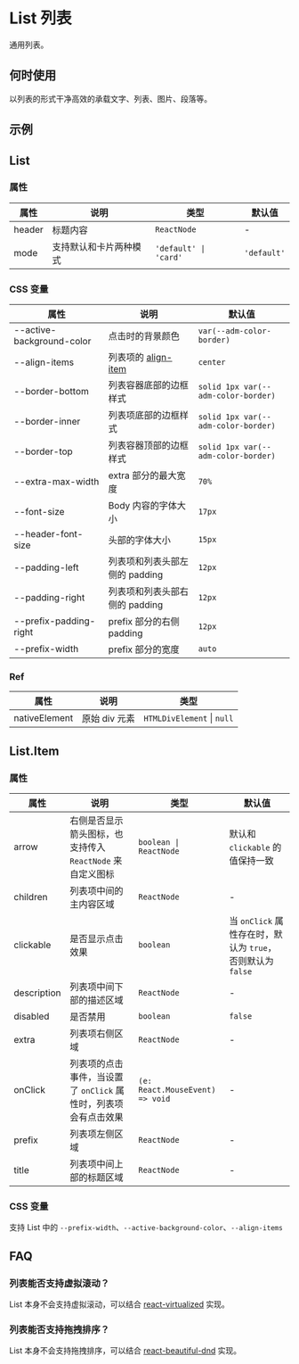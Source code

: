 # List 列表

通用列表。

## 何时使用

以列表的形式干净高效的承载文字、列表、图片、段落等。

## 示例

<code src="./demos/demo1.tsx"></code>

<code src="./demos/demo2.tsx"></code>

## List

### 属性

| 属性   | 说明                   | 类型                  | 默认值      |
| ------ | ---------------------- | --------------------- | ----------- |
| header | 标题内容               | `ReactNode`           | -           |
| mode   | 支持默认和卡片两种模式 | `'default' \| 'card'` | `'default'` |

### CSS 变量

| 属性 | 说明 | 默认值 |
| --- | --- | --- |
| --active-background-color | 点击时的背景颜色 | `var(--adm-color-border)` |
| --align-items | 列表项的 [align-item](https://developer.mozilla.org/en-US/docs/Web/CSS/align-items) | `center` |
| --border-bottom | 列表容器底部的边框样式 | `solid 1px var(--adm-color-border)` |
| --border-inner | 列表项底部的边框样式 | `solid 1px var(--adm-color-border)` |
| --border-top | 列表容器顶部的边框样式 | `solid 1px var(--adm-color-border)` |
| --extra-max-width | extra 部分的最大宽度 | `70%` |
| --font-size | Body 内容的字体大小 | `17px` |
| --header-font-size | 头部的字体大小 | `15px` |
| --padding-left | 列表项和列表头部左侧的 padding | `12px` |
| --padding-right | 列表项和列表头部右侧的 padding | `12px` |
| --prefix-padding-right | prefix 部分的右侧 padding | `12px` |
| --prefix-width | prefix 部分的宽度 | `auto` |

### Ref

| 属性          | 说明          | 类型                       |
| ------------- | ------------- | -------------------------- |
| nativeElement | 原始 div 元素 | `HTMLDivElement` \| `null` |

## List.Item

### 属性

| 属性 | 说明 | 类型 | 默认值 |
| --- | --- | --- | --- |
| arrow | 右侧是否显示箭头图标，也支持传入 `ReactNode` 来自定义图标 | `boolean \| ReactNode` | 默认和 `clickable` 的值保持一致 |
| children | 列表项中间的主内容区域 | `ReactNode` | - |
| clickable | 是否显示点击效果 | `boolean` | 当 `onClick` 属性存在时，默认为 `true`，否则默认为 `false` |
| description | 列表项中间下部的描述区域 | `ReactNode` | - |
| disabled | 是否禁用 | `boolean` | `false` |
| extra | 列表项右侧区域 | `ReactNode` | - |
| onClick | 列表项的点击事件，当设置了 `onClick` 属性时，列表项会有点击效果 | `(e: React.MouseEvent) => void` | - |
| prefix | 列表项左侧区域 | `ReactNode` | - |
| title | 列表项中间上部的标题区域 | `ReactNode` | - |

### CSS 变量

支持 List 中的 `--prefix-width`、`--active-background-color`、`--align-items`

## FAQ

### 列表能否支持虚拟滚动？

List 本身不会支持虚拟滚动，可以结合 [react-virtualized](https://github.com/bvaughn/react-virtualized) 实现。

### 列表能否支持拖拽排序？

List 本身不会支持拖拽排序，可以结合 [react-beautiful-dnd](https://github.com/atlassian/react-beautiful-dnd) 实现。
